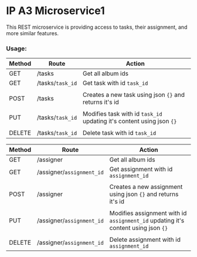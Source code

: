 
# IP A3 Microservice1
This REST microservice is providing access to tasks, their assignment, and more similar features.
### Usage:

| Method | Route | Action |
| ------ | ------ | ------ |
| GET | /tasks | Get all album ids |
| GET | /tasks/`task_id` | Get task with id `task_id` |
|  |  |  |
| POST | /tasks | Creates a new task using json `{}` and returns it's id |
|  |  |  |
| PUT | /tasks/`task_id` | Modifies task with id `task_id` updating it's content using json `{}` |
|  |  |  |
| DELETE | /tasks/`task_id` | Delete task with id `task_id` |

| Method | Route | Action |
| ------ | ------ | ------ |
| GET | /assigner | Get all album ids |
| GET | /assigner/`assignment_id` | Get assignment with id `assignment_id` |
|  |  |  |
| POST | /assigner | Creates a new assignment using json `{}` and returns it's id |
|  |  |  |
| PUT | /assigner/`assignment_id` | Modifies assignment with id `assignment_id` updating it's content using json `{}` |
|  |  |  |
| DELETE | /assigner/`assignment_id` | Delete assignment with id `assignment_id` |
